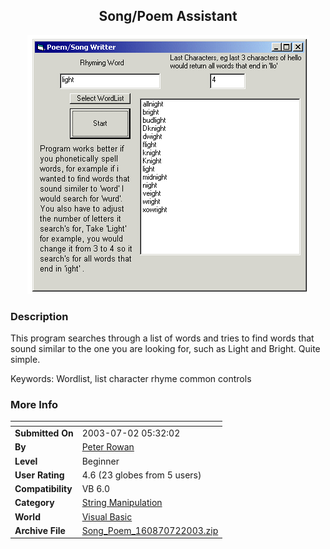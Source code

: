 ﻿<div align="center">

## Song/Poem Assistant

<img src="PIC20037253133590.gif">
</div>

### Description

This program searches through a list of words and tries to find words that sound similar to the one you are looking for, such as Light and Bright. Quite simple.

Keywords: Wordlist, list character rhyme common controls
 
### More Info
 


<span>             |<span>
---                |---
**Submitted On**   |2003-07-02 05:32:02
**By**             |[Peter Rowan](https://github.com/Planet-Source-Code/PSCIndex/blob/master/ByAuthor/peter-rowan.md)
**Level**          |Beginner
**User Rating**    |4.6 (23 globes from 5 users)
**Compatibility**  |VB 6\.0
**Category**       |[String Manipulation](https://github.com/Planet-Source-Code/PSCIndex/blob/master/ByCategory/string-manipulation__1-5.md)
**World**          |[Visual Basic](https://github.com/Planet-Source-Code/PSCIndex/blob/master/ByWorld/visual-basic.md)
**Archive File**   |[Song\_Poem\_160870722003\.zip](https://github.com/Planet-Source-Code/peter-rowan-song-poem-assistant__1-46598/archive/master.zip)








